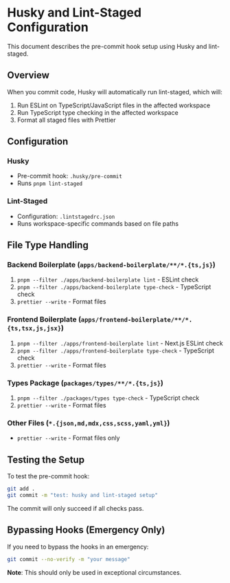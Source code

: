 # Husky and Lint-Staged Configuration

This document describes the pre-commit hook setup using Husky and lint-staged.

## Overview

When you commit code, Husky will automatically run lint-staged, which will:

1. Run ESLint on TypeScript/JavaScript files in the affected workspace
2. Run TypeScript type checking in the affected workspace
3. Format all staged files with Prettier

## Configuration

### Husky

- Pre-commit hook: `.husky/pre-commit`
- Runs `pnpm lint-staged`

### Lint-Staged

- Configuration: `.lintstagedrc.json`
- Runs workspace-specific commands based on file paths

## File Type Handling

### Backend Boilerplate (`apps/backend-boilerplate/**/*.{ts,js}`)

1. `pnpm --filter ./apps/backend-boilerplate lint` - ESLint check
2. `pnpm --filter ./apps/backend-boilerplate type-check` - TypeScript check
3. `prettier --write` - Format files

### Frontend Boilerplate (`apps/frontend-boilerplate/**/*.{ts,tsx,js,jsx}`)

1. `pnpm --filter ./apps/frontend-boilerplate lint` - Next.js ESLint check
2. `pnpm --filter ./apps/frontend-boilerplate type-check` - TypeScript check
3. `prettier --write` - Format files

### Types Package (`packages/types/**/*.{ts,js}`)

1. `pnpm --filter ./packages/types type-check` - TypeScript check
2. `prettier --write` - Format files

### Other Files (`*.{json,md,mdx,css,scss,yaml,yml}`)

- `prettier --write` - Format files only

## Testing the Setup

To test the pre-commit hook:

```bash
git add .
git commit -m "test: husky and lint-staged setup"
```

The commit will only succeed if all checks pass.

## Bypassing Hooks (Emergency Only)

If you need to bypass the hooks in an emergency:

```bash
git commit --no-verify -m "your message"
```

**Note**: This should only be used in exceptional circumstances.
